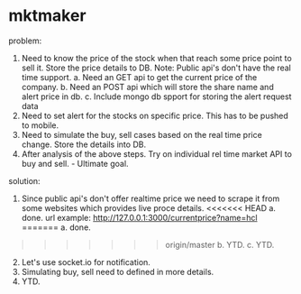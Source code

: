 # mktmaker

problem:
1. Need to know the price of the stock when that reach some price point to sell it. Store the price details to DB. Note: Public api's don't have the real time support.
   a. Need an GET api to get the current price of the company.
   b. Need an POST api which will store the share name and alert price in db.
   c. Include mongo db spport for storing the alert request data 
2. Need to set alert for the stocks on specific price. This has to be pushed to mobile.
3. Need to simulate the buy, sell cases based on the real time price change. Store the details into DB.
4. After analysis of the above steps. Try on individual rel time market API to buy and sell. - Ultimate goal.

solution:
1. Since public api's don't offer realtime price we need to scrape it from some websites which provides live proce details.
<<<<<<< HEAD
    a. done. url example: http://127.0.0.1:3000/currentprice?name=hcl
=======
    a. done.
>>>>>>> origin/master
    b. YTD.
    c. YTD.
2. Let's use socket.io for notification.
3. Simulating buy, sell need to defined in more details.
4. YTD.
